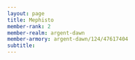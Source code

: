 ```yaml
---
layout: page
title: Mephisto
member-rank: 2
member-realm: argent-dawn
member-armory: argent-dawn/124/47617404
subtitle: 
---
```



